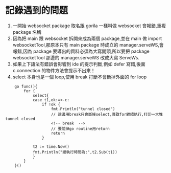 # 記錄遇到的問題

1. 一開始 websocket package 取名跟 gorila 一樣叫做 websocket 會報錯,重複 package 名稱
2. 因為把 main 跟 websocket 拆開來成為兩個 package,並在 main 做 import websocketTool,那原本只有 main package 時成立的 manager.serveWS,會報錯,因為 package 要導出的資料必須為大寫開頭,所以要把 package websocketTool 那邊的 manager.serveWS 改成大寫 ServeWs.
3. 如果上下語法有錯誤會影響到 ide 的提示判斷,例如 defer 寫錯,後面 c.connection 的物件方法會提示不出來！
4. select 本身也是一個 loop,使用 break 打斷不會斷掉外面的 for loop

```
	go func(){
		for {
			select{
			case t1,ok:=<-c:
				if !ok {
					fmt.Println("tunnel closed")
                    // 這邊用break只會斷掉select,導致for繼續執行,打印一大堆tunnel closed
					<!-- break  -->
                    // 要關掉go routine用return
                    return
				}

			t2 := time.Now()
			fmt.Println("總執行時間為:",t2.Sub(t1))
			}
		}
	}()
```
